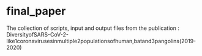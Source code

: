 # final_paper
The collection of scripts, input and output files from the publication : DiversityofSARS-CoV-2-like1coronavirusesinmultiple2populationsofhuman,batand3pangolins(2019-2020)
